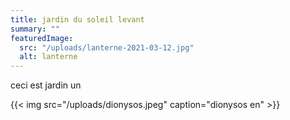 ```yaml
---
title: jardin du soleil levant
summary: ""
featuredImage:
  src: "/uploads/lanterne-2021-03-12.jpg"
  alt: lanterne
---
```


ceci est jardin un

{{< img src="/uploads/dionysos.jpeg" caption="dionysos en" >}}
